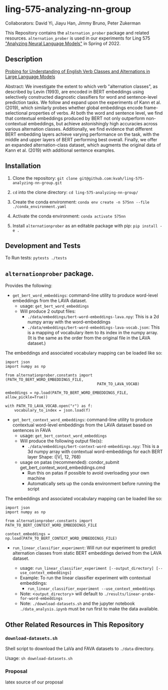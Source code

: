 # ling-575-analyzing-nn-group

Collaborators: David Yi, Jiayu Han, Jimmy Bruno, Peter Zukerman

This Repository contains the `alternation_prober` package and related resources.
`alternation_prober` is used in our experiments for Ling 575 ["Analyzing Neural Language Models"](https://www.shane.st/teaching/575k/spr22/index.html)
in Spring of 2022.

## Description

[Probing for Understanding of English Verb Classes and Alternations in Large Language Models](https://github.com/kvah/ling-575-analyzing-nn-group/blob/main/bert_verb_alternations.pdf)

Abstract: We investigate the extent to which verb "alternation classes", as described by Levin (1993), are encoded in BERT embeddings using selectively constructed diagnostic classifiers for word and sentence-level prediction tasks. We follow and expand upon the experiments of Kann et al. (2019), which similarly probes whether global embeddings encode frame-selectional properties of verbs. At both the word and sentence level, we find that contextual embeddings produced by BERT not only outperform non-contextual embeddings, but achieve astonishingly high accuracies across various alternation classes. Additionally, we find evidence that different BERT embedding layers achieve varying performance on the task, with the middle and upper layers of BERT performing best overall. Finally, we offer an expanded alternation-class dataset, which augments the original data of Kann et al. (2019) with additional sentence examples.

## Installation

1. Clone the repository: `git clone git@github.com:kvah/ling-575-analyzing-nn-group.git`

2. `cd` into the clone directory: `cd ling-575-analyzing-nn-group/`

3. Create the conda environment: `conda env create -n 575nn --file ./conda_environment.yaml`

5. Activate the conda environment: `conda activate 575nn`

6. Install `alternationprober` as an editable package with pip: `pip install -e .`

## Development and Tests
To Run tests: `pytests ./tests`


## `alternationprober` package.
Provides the following:

 *  `get_bert_word_embeddings`: command-line utility to produce word-level
    embeddings from the LAVA dataset.
     * usage: `get_bert_word_embeddings`
     * Will produce 2 output files:
         * `./data/embeddings/bert-word-embeddings-lava.npy`: This is a 2d
           numpy array with the word-embeddings
         * `./data/embeddings/bert-word-embeddings-lava-vocab.json`:  This is
           a mapping of vocabulary item to its index in the numpy array.
           (It is the same as the order from the original file in the LAVA
           dataset.)

The embeddings and associated vocabulary mapping can be loaded like so:

```
import json
import numpy as np

from alternationprober.constants import (PATH_TO_BERT_WORD_EMBEDDINGS_FILE,
                                         PATH_TO_LAVA_VOCAB)

embeddings = np.load(PATH_TO_BERT_WORD_EMBEDDINGS_FILE, allow_pickle=True))

with PATH_TO_LAVA_VOCAB.open("r") as f:
    vocabulary_to_index = json.load(f)
```

 *  `get_bert_context_word_embeddings`: command-line utility to produce 
     contextual word-level embeddings from the LAVA dataset based on 
     sentences in FAVA
     * usage: `get_bert_context_word_embeddings`
     * Will produce the following output file(s):
         * `./data/embeddings/bert-context-word-embeddings.npy`: This is a 3d
           numpy array with contextual word-embeddings for each BERT layer
           Shape: (|V|, 12, 768)
     * usage on patas (recommended): condor_submit get_bert_context_word_embeddings.cmd
         * Run this on patas if possible to avoid overloading your own machine
         * Automatically sets up the conda environment before running the script


The embeddings and associated vocabulary mapping can be loaded like so:

```
import json
import numpy as np

from alternationprober.constants import PATH_TO_BERT_CONTEXT_WORD_EMBEDDINGS_FILE

context_embeddings = np.load(PATH_TO_BERT_CONTEXT_WORD_EMBEDDINGS_FILE)
```

 *  `run_linear_classifier_experiment`: Will run our experiment to predict
    alternation classes from static BERT embeddings derived from the LAVA dataset.

     * usage: `run_linear_classifier_experiment [--output_directory] [--use_context_embeddings]`
     * Example: To run the linear classifier experiment with contextual embeddings:
        * `run_linear_classifier_experiment --use_context_embeddings`
     * Note: <`output_directory`> will default to `./results/linear-probe-for-word-embeddings`
     * Note: `./download-datasets.sh` and the jupyter notebook `./data_analysis.ipynb` must be
             run first to make the data available.


## Other Related Resources in This Repository

### `download-datasets.sh`
Shell script to download the LaVa and FAVA datasets to `./data` directory.

Usage: `sh download-datasets.sh`

### Proposal
latex source of our proposal


